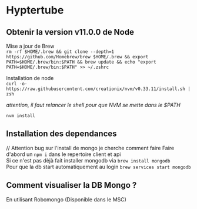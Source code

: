 # Hyptertube

## Obtenir la version v11.0.0 de Node
Mise a jour de Brew <br>
`rm -rf $HOME/.brew && git clone --depth=1 https://github.com/Homebrew/brew $HOME/.brew && export PATH=$HOME/.brew/bin:$PATH && brew update && echo "export PATH=$HOME/.brew/bin:$PATH" >> ~/.zshrc`

Installation de node <br>
```curl -o- https://raw.githubusercontent.com/creationix/nvm/v0.33.11/install.sh | zsh```

*attention, il faut relancer le shell pour que NVM se mette dans le $PATH*

```nvm install```

## Installation des dependances
// Attention bug sur l'install de mongo je cherche comment faire
Faire d'abord un `npm i` dans le repertoire client et api <br>
Si ce n'est pas dèjà fait installer mongodb via `brew install mongodb` <br>
Pour que la db start automatiquement au login `brew services start mongodb` <br>

## Comment visualiser la DB Mongo ?
En utilisant Robomongo (Disponible dans le MSC)
